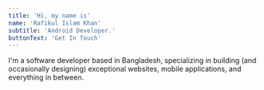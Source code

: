 ```yaml
---
title: 'Hi, my name is'
name: 'Rafikul Islam Khan'
subtitle: 'Android Developer.'
buttonText: 'Get In Touch'
---
```


I'm a software developer based in Bangladesh, specializing in building (and occasionally designing) exceptional websites, mobile applications, and everything in between.
